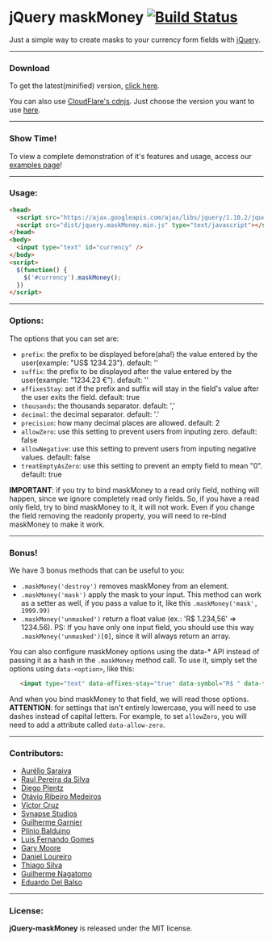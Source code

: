 # jQuery maskMoney [![Build Status](https://travis-ci.org/plentz/jquery-maskmoney.png)](https://travis-ci.org/plentz/jquery-maskmoney)

Just a simple way to create masks to your currency form fields with [jQuery](http://jquery.com/).

***
### Download

To get the latest(minified) version, [click here](https://raw.github.com/plentz/jquery-maskmoney/master/dist/jquery.maskMoney.min.js).

You can also use [CloudFlare's cdnjs](http://cdnjs.com/). Just choose the version you want to use [here](http://cdnjs.com/libraries/jquery-maskmoney/).

***
### Show Time!

To view a complete demonstration of it's features and usage, access our [examples page](http://plentz.github.com/jquery-maskmoney)!

***
### Usage:
```html
<head>
  <script src="https://ajax.googleapis.com/ajax/libs/jquery/1.10.2/jquery.min.js" type="text/javascript"></script>
  <script src="dist/jquery.maskMoney.min.js" type="text/javascript"></script>
</head>
<body>
  <input type="text" id="currency" />
</body>
<script>
  $(function() {
    $('#currency').maskMoney();
  })
</script>
```

***
### Options:

The options that you can set are:

 * `prefix`: the prefix to be displayed before(aha!) the value entered by the user(example: "US$ 1234.23"). default: ''
 * `suffix`: the prefix to be displayed after the value entered by the user(example: "1234.23 €"). default: ''
 * `affixesStay`: set if the prefix and suffix will stay in the field's value after the user exits the field. default: true
 * `thousands`: the thousands separator. default: ','
 * `decimal`: the decimal separator. default: '.'
 * `precision`: how many decimal places are allowed. default: 2
 * `allowZero`: use this setting to prevent users from inputing zero. default: false
 * `allowNegative`: use this setting to prevent users from inputing negative values. default: false
 * `treatEmptyAsZero`: use this setting to prevent an empty field to mean "0". default: true

__IMPORTANT__: if you try to bind maskMoney to a read only field, nothing will happen, since we ignore completely read only fields. So, if you have a read only field, try to bind maskMoney to it, it will not work. Even if you change the field removing the readonly property, you will need to re-bind maskMoney to make it work.

***
### Bonus!

We have 3 bonus methods that can be useful to you:

 * `.maskMoney('destroy')` removes maskMoney from an element.
 * `.maskMoney('mask')` apply the mask to your input. This method can work as a setter as well, if you pass a value to it, like this `.maskMoney('mask', 1999.99)`
 * `.maskMoney('unmasked')` return a float value (ex.: 'R$ 1.234,56' => 1234.56). PS: If you have only one input field, you should use this way `.maskMoney('unmasked')[0]`, since it will always return an array.

You can also configure maskMoney options using the data-* API instead of passing it as a hash in the `.maskMoney` method call. To use it, simply set the options using `data-<option>`, like this:

 ```html
 	<input type="text" data-affixes-stay="true" data-symbol="R$ " data-thousands="." data-decimal="," />
 ```

 And when you bind maskMoney to that field, we will read those options. **ATTENTION**: for settings that isn't entirely lowercase, you will need to use dashes instead of capital letters. For example, to set `allowZero`, you will need to add a attribute called `data-allow-zero`.

***
### Contributors:

 * [Aurélio Saraiva](mailto:aureliosaraiva@gmail.com)
 * [Raul Pereira da Silva](http://raulpereira.com)
 * [Diego Plentz](http://plentz.org)
 * [Otávio Ribeiro Medeiros](http://github.com/otaviomedeiros)
 * [Víctor Cruz](http://github.com/xtream)
 * [Synapse Studios](http://github.com/synapsestudios)
 * [Guilherme Garnier](http://blog.guilhermegarnier.com/)
 * [Plínio Balduino](http://github.com/pbalduino)
 * [Luis Fernando Gomes](https://github.com/luiscoms)
 * [Gary Moore](http://www.gmoore.net/)
 * [Daniel Loureiro](https://github.com/loureirorg)
 * [Thiago Silva](http://twitter.com/tafs7/)
 * [Guilherme Nagatomo](https://github.com/guilhermehn)
 * [Eduardo Del Balso](https://github.com/edelbalso)

***
### License:

__jQuery-maskMoney__ is released under the MIT license.
